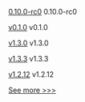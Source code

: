 
[0.10.0-rc0](https://github.com/hyperledger/aries-cloudagent-python/releases/tag/0.10.0-rc0) 0.10.0-rc0

[v0.1.0](https://github.com/hyperledger/indy-bls-wrapper-python/releases/tag/v0.1.0) v0.1.0

[v1.3.0](https://github.com/hyperledger/firefly-evmconnect/releases/tag/v1.3.0) v1.3.0

[v1.3.3](https://github.com/hyperledger/firefly-transaction-manager/releases/tag/v1.3.3) v1.3.3

[v1.2.12](https://github.com/hyperledger/firefly-sdk-nodejs/releases/tag/v1.2.12) v1.2.12


[See more >>>](https://start-here.hyperledger.org/releases)
